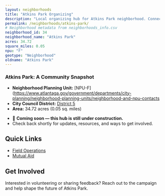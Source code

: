 ```yaml
---
layout: neighborhoods
title: "Atkins Park Organizing"
description: "Local organizing hub for Atkins Park neighborhood. Connect with field operations, mutual aid, and community organizing efforts."
permalink: /neighborhoods/atkins-park/
# Neighborhood metadata from neighborhoods_info.csv
neighborhood_id: 34
neighborhood_name: "Atkins Park"
acres: 34.72
square_miles: 0.05
npu: "F"
geotype: "Neighborhood"
oldname: "Atkins Park"
---
```


### **Atkins Park: A Community Snapshot**

  * **Neighborhood Planning Unit:** [NPU-F](https://www.atlantaga.gov/government/departments/city-planning/neighborhood-planning-units/neighborhood-and-npu-contacts
  * **City Council District:** [District 5](https://citycouncil.atlantaga.gov/council-members)
  * **Area:** 34.72 acres (0.05 sq. miles)

- 🚧 **Coming soon — this hub is still under construction.**
- Check back shortly for updates, resources, and ways to get involved.

## Quick Links

- [Field Operations](./field-ops/)
- [Mutual Aid](./mutual-aid/)

## Get Involved

Interested in volunteering or sharing feedback? Reach out to the campaign and help shape the future of Atkins Park.
